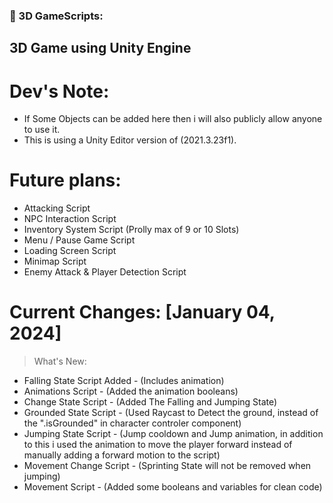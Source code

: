 ### 🔨 3D GameScripts:
3D Game using Unity Engine
---

<h1>Dev's Note:</h1>

- If Some Objects can be added here then i will also publicly allow anyone to use it.
- This is using a Unity Editor version of (2021.3.23f1).

<h1>Future plans:</h1>

- Attacking Script
- NPC Interaction Script
- Inventory System Script (Prolly max of 9 or 10 Slots)
- Menu / Pause Game Script
- Loading Screen Script
- Minimap Script
- Enemy Attack & Player Detection Script

<h1>Current Changes: [January 04, 2024]</h1>

> What's New:

- Falling State Script Added - (Includes animation)
- Animations Script - (Added the animation booleans)
- Change State Script - (Added The Falling and Jumping State)
- Grounded State Script - (Used Raycast to Detect the ground, instead of the ".isGrounded" in character controler component)
- Jumping State Script - (Jump cooldown and Jump animation, in addition to this i used the animation to move the player forward instead of manually adding a forward motion to the script)
- Movement Change Script - (Sprinting State will not be removed when jumping)
- Movement Script - (Added some booleans and variables for clean code)
